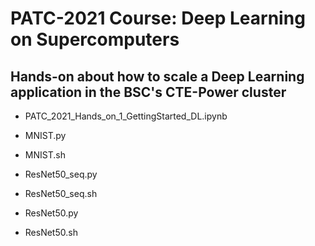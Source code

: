 # PATC-2021 Course: Deep Learning on Supercomputers 
## Hands-on about how to scale a Deep Learning application in the BSC's CTE-Power cluster

* PATC_2021_Hands_on_1_GettingStarted_DL.ipynb

* MNIST.py
* MNIST.sh

* ResNet50_seq.py
* ResNet50_seq.sh

* ResNet50.py
* ResNet50.sh



